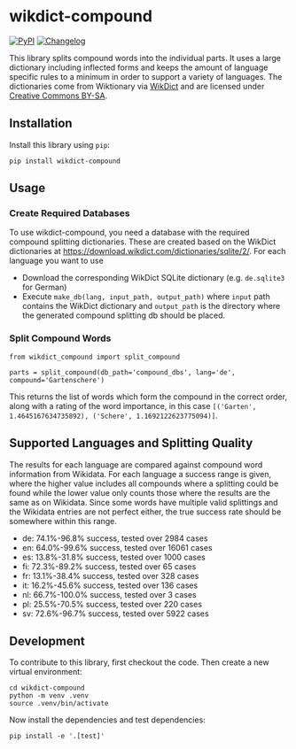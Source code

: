 # wikdict-compound

[![PyPI](https://img.shields.io/pypi/v/wikdict-compound.svg)](https://pypi.org/project/wikdict-compound/)
[![Changelog](https://img.shields.io/github/v/release/karlb/wikdict-compound?include_prereleases&label=changelog)](https://github.com/karlb/wikdict-compound/releases)

This library splits compound words into the individual parts. It uses a large dictionary including inflected forms and keeps the amount of language specific rules to a minimum in order to support a variety of languages.
The dictionaries come from Wiktionary via [WikDict](https://www.wikdict.com/) and are licensed under [Creative Commons BY-SA](https://creativecommons.org/licenses/by-sa/3.0/).

## Installation

Install this library using `pip`:

    pip install wikdict-compound

## Usage

### Create Required Databases

To use wikdict-compound, you need a database with the required compound splitting dictionaries. These are created based on the WikDict dictionaries at <https://download.wikdict.com/dictionaries/sqlite/2/>. For each language you want to use
* Download the corresponding WikDict SQLite dictionary (e.g. `de.sqlite3` for German)
* Execute `make_db(lang, input_path, output_path)` where `input` path contains the WikDict dictionary and `output_path` is the directory where the generated compound splitting db should be placed.

### Split Compound Words

```
from wikdict_compound import split_compound

parts = split_compound(db_path='compound_dbs', lang='de', compound='Gartenschere')
```

This returns the list of words which form the compound in the correct order, along with a rating of the word importance, in this case `[('Garten', 1.4645167634735892), ('Schere', 1.1692122623775094)]`.

## Supported Languages and Splitting Quality

The results for each language are compared against compound word information from Wikidata.
For each language a success range is given, where the higher value includes all compounds where a splitting could be found while the lower value only counts those where the results are the same as on Wikidata.
Since some words have multiple valid splittings and the Wikidata entries are not perfect either, the true success rate should be somewhere within this range.

<!-- [[[cog
import cog
import subprocess
for lang in 'de en es fi fr it nl pl sv'.split():
    output = subprocess.check_output(
        f'./split_word.py {lang} | tail -1',
        shell=True,
        encoding='utf-8',
    )
    cog.out('* ' +output)
]]] -->
* de: 74.1%-96.8% success, tested over 2984 cases
* en: 64.0%-99.6% success, tested over 16061 cases
* es: 13.8%-31.8% success, tested over 1000 cases
* fi: 72.3%-89.2% success, tested over 65 cases
* fr: 13.1%-38.4% success, tested over 328 cases
* it: 16.2%-45.6% success, tested over 136 cases
* nl: 66.7%-100.0% success, tested over 3 cases
* pl: 25.5%-70.5% success, tested over 220 cases
* sv: 72.6%-96.7% success, tested over 5922 cases
<!-- [[[end]]] -->

## Development

To contribute to this library, first checkout the code. Then create a new virtual environment:

    cd wikdict-compound
    python -m venv .venv
    source .venv/bin/activate

Now install the dependencies and test dependencies:

    pip install -e '.[test]'

<!--
To run the tests:

    pytest
-->
